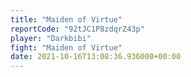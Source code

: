 ```yaml
---
title: "Maiden of Virtue"
reportCode: "92tJC1P8zdqrZ43p"
player: "Darkbibi"
fight: "Maiden of Virtue"
date: 2021-10-16T13:08:36.936000+00:00
---
```

